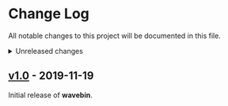 # Change Log
All notable changes to this project will be documented in this file.

<details>
<summary>Unreleased changes</summary>

### Added
  - Waveform detail sidebar

### Changed
  - Disable Y axis zooming by default
  - Enum capitalisation

### Fixed
  - 
</details>


## [v1.0](https://github.com/sam210723/wavebin/releases/tag/v1.0) - 2019-11-19
Initial release of **wavebin**.
